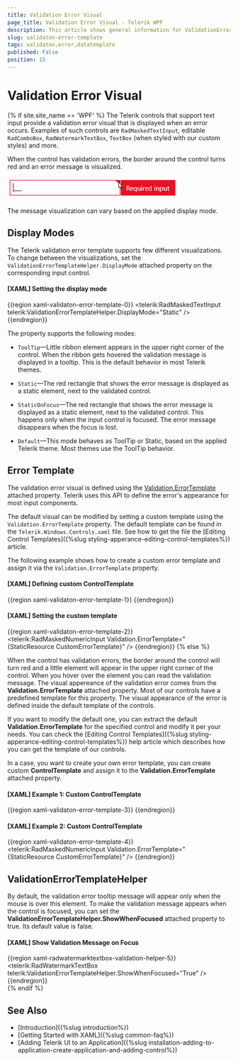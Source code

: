 ```yaml
---
title: Validation Error Visual
page_title: Validation Error Visual - Telerik WPF
description: This article shows general information for ValidationErrorTemplate accros our controls.
slug: validaton-error-template
tags: validaton,error,datatemplate
published: False
position: 15
---
```


# Validation Error Visual

{% if site.site_name == 'WPF' %}
The Telerik controls that support text input provide a validation error visual that is displayed when an error occurs. Examples of such controls are `RadMaskedTextInput`, editable `RadComboBox`, `RadWatermarkTextBox`, `TextBox` (when styled with our custom styles) and more.

When the control has validation errors, the border around the control turns red and an error message is visualized. 

![{{ site.framework_name }} Validation Error Template](images/validaton-error-template-0.png)

The message visualization can vary based on the applied display mode.

## Display Modes 

The Telerik validation error template supports few different visualizations. To change between the visualizations, set the `ValidationErrorTemplateHelper.DisplayMode` attached property on the corresponding input control. 

#### __[XAML] Setting the display mode__
{{region xaml-validaton-error-template-0}}
	<telerik:RadMaskedTextInput telerik:ValidationErrorTemplateHelper.DisplayMode="Static" />
{{endregion}}

The property supports the following modes:

* `ToolTip`&mdash;Little ribbon element appears in the upper right corner of the control. When the ribbon gets hovered the validation message is displayed in a tooltip. This is the default behavior in most Telerik themes.

* `Static`&mdash;The red rectangle that shows the error message is displayed as a static element, next to the validated control.

* `StaticOnFocus`&mdash;The red rectangle that shows the error message is displayed as a static element, next to the validated control. This happens only when the input control is focused. The error message disappears when the focus is lost.

* `Default`&mdash;This mode behaves as ToolTip or Static, based on the applied Telerik theme. Most themes use the ToolTip behavior.

## Error Template

The validation error visual is defined using the [Validation.ErrorTemplate](https://learn.microsoft.com/en-us/dotnet/api/system.windows.controls.validation.errortemplate?view=windowsdesktop-6.0) attached property. Telerik uses this API to define the error's appearance for most input components.

The default visual can be modified by setting a custom template using the `Validation.ErrorTemplate` property. The default template can be found in the `Telerik.Windows.Controls.xaml` file. See how to get the file the [Editing Control Templates]({%slug styling-apperance-editing-control-templates%}) article.

The following example shows how to create a custom error template and assign it via the `Validation.ErrorTemplate` property.

#### __[XAML] Defining custom ControlTemplate__
{{region xaml-validaton-error-template-1}}
	<ControlTemplate x:Key="CustomErrorTemplate">
		<!-- define whatever UI needed here -->
	</ControlTemplate>
{{endregion}}

#### __[XAML] Setting the custom template__
{{region xaml-validaton-error-template-2}}
	<telerik:RadMaskedNumericInput Validation.ErrorTemplate="{StaticResource CustomErrorTemplate}" />
{{endregion}}
{% else %}

When the control has validation errors, the border around the control will turn red and a little element will appear in the upper right corner of the control. When you hover over the element you can read the validation message. The visual appereance of the validation error comes from the __Validation.ErrorTemplate__ attached property. Most of our controls have a predefined template for this property. The visual appearance of the error is defined inside the default template of the controls. 

If you want to modify the default one, you can extract the default __Validation.ErrorTemplate__ for the specified control and modify it per your needs. You can check the [Editing Control Templates]({%slug styling-apperance-editing-control-templates%}) help article which describes how you can get the template of our controls.

In a case, you want to create your own error template, you can create custom __ControlTemplate__ and assign it to the __Validation.ErrorTemplate__ attached property.

#### __[XAML] Example 1: Custom ControlTemplate__
{{region xaml-validaton-error-template-3}}
	<ControlTemplate x:Key="CustomErrorTemplate">
		<!-- define whatever UI needed here -->
	</ControlTemplate>
{{endregion}}

#### __[XAML] Example 2: Custom ControlTemplate__
{{region xaml-validaton-error-template-4}}
	<telerik:RadMaskedNumericInput Validation.ErrorTemplate="{StaticResource CustomErrorTemplate}" />
{{endregion}}

## ValidationErrorTemplateHelper

By default, the validation error tooltip message will appear only when the mouse is over this element. To make the validation message appears when the control is focused, you can set the __ValidationErrorTemplateHelper.ShowWhenFocused__ attached property to true. Its default value is false.

#### __[XAML] Show Validation Message on Focus__
{{region xaml-radwatermarktextbox-validation-helper-5}}
	<telerik:RadWatermarkTextBox telerik:ValidationErrorTemplateHelper.ShowWhenFocused="True" />
{{endregion}}	
{% endif %}

## See Also 
* [Introduction]({%slug introduction%})
* [Getting Started with XAML]({%slug common-faq%})
* [Adding Telerik UI to an Application]({%slug installation-adding-to-application-create-application-and-adding-control%})
